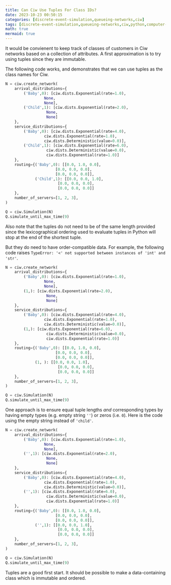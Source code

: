 ```yaml
---
title: Can Ciw Use Tuples For Class IDs?
date: 2023-10-23 00:50:15
categories: [discrete-event-simulation,queueing-networks,ciw]
tags: [discrete-event-simulation,queueing-networks,ciw,python,computer-programming,]
math: true
mermaid: true
---
```


It would be convienent to keep track of classes of customers in Ciw networks based on a collection of attributes. A first approximation is to try using tuples since they are immutable.

The following code works, and demonstrates that we can use tuples as the class names for Ciw.

```python
N = ciw.create_network(
    arrival_distributions={
        ('Baby',0): [ciw.dists.Exponential(rate=1.0),
                 None,
                 None],
        ('Child',1): [ciw.dists.Exponential(rate=2.0),
                  None,
                  None]
    },
    service_distributions={
        ('Baby',0): [ciw.dists.Exponential(rate=4.0),
                 ciw.dists.Exponential(rate=1.0),
                 ciw.dists.Deterministic(value=0.0)],
        ('Child',1): [ciw.dists.Exponential(rate=6.0),
                  ciw.dists.Deterministic(value=0.0),
                  ciw.dists.Exponential(rate=1.0)]
    },
    routing={('Baby',0): [[0.0, 1.0, 0.0],
                      [0.0, 0.0, 0.0],
                      [0.0, 0.0, 0.0]],
             ('Child',1): [[0.0, 0.0, 1.0],
                       [0.0, 0.0, 0.0],
                       [0.0, 0.0, 0.0]]
    },
    number_of_servers=[1, 2, 3],
)

Q = ciw.Simulation(N)
Q.simulate_until_max_time(9)
```

Also note that the tuples do not need to be of the same length provided since the lexicographical ordering used to evaluate tuples in Python will stop at the end of the shortest tuple.


But they do need to have order-compatible data. For example, the following code raises `TypeError: '<' not supported between instances of 'int' and 'str'`. 

```python
N = ciw.create_network(
    arrival_distributions={
        ('Baby',0): [ciw.dists.Exponential(rate=1.0),
                 None,
                 None],
        (1,): [ciw.dists.Exponential(rate=2.0),
                  None,
                  None]
    },
    service_distributions={
        ('Baby',0): [ciw.dists.Exponential(rate=4.0),
                 ciw.dists.Exponential(rate=1.0),
                 ciw.dists.Deterministic(value=0.0)],
        (1,): [ciw.dists.Exponential(rate=6.0),
                  ciw.dists.Deterministic(value=0.0),
                  ciw.dists.Exponential(rate=1.0)]
    },
    routing={('Baby',0): [[0.0, 1.0, 0.0],
                      [0.0, 0.0, 0.0],
                      [0.0, 0.0, 0.0]],
             (1, ): [[0.0, 0.0, 1.0],
                       [0.0, 0.0, 0.0],
                       [0.0, 0.0, 0.0]]
    },
    number_of_servers=[1, 2, 3],
)

Q = ciw.Simulation(N)
Q.simulate_until_max_time(9)
```

One approach is to ensure equal tuple lengths *and* corresponding types by having empty types (e.g. empty string `''`) or zeros (i.e. `0`). Here is the code using the empty string instead of `'child'`.

```python
N = ciw.create_network(
    arrival_distributions={
        ('Baby',0): [ciw.dists.Exponential(rate=1.0),
                 None,
                 None],
        ('',1): [ciw.dists.Exponential(rate=2.0),
                  None,
                  None]
    },
    service_distributions={
        ('Baby',0): [ciw.dists.Exponential(rate=4.0),
                 ciw.dists.Exponential(rate=1.0),
                 ciw.dists.Deterministic(value=0.0)],
        ('',1): [ciw.dists.Exponential(rate=6.0),
                  ciw.dists.Deterministic(value=0.0),
                  ciw.dists.Exponential(rate=1.0)]
    },
    routing={('Baby',0): [[0.0, 1.0, 0.0],
                      [0.0, 0.0, 0.0],
                      [0.0, 0.0, 0.0]],
             ('',1): [[0.0, 0.0, 1.0],
                       [0.0, 0.0, 0.0],
                       [0.0, 0.0, 0.0]]
    },
    number_of_servers=[1, 2, 3],
)

Q = ciw.Simulation(N)
Q.simulate_until_max_time(9)
```

Tuples are a good first start. It should be possible to make a data-containing class which is immutable and ordered.
